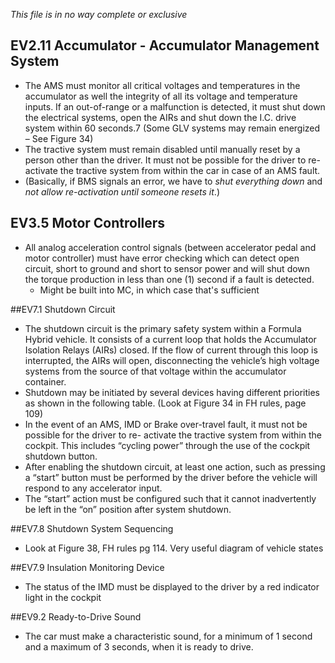 *This file is in no way complete or exclusive*

## EV2.11 Accumulator - Accumulator Management System
* The AMS must monitor all critical voltages and temperatures in the accumulator as well the integrity of all its voltage and temperature inputs. If an out-of-range or a malfunction is detected, it must shut down the electrical systems, open the AIRs and shut down the I.C. drive system within 60 seconds.7 (Some GLV systems may remain energized – See Figure 34)
* The tractive system must remain disabled until manually reset by a person other than the driver. It must not be possible for the driver to re-activate the tractive system from within the car in case of an AMS fault.
* (Basically, if BMS signals an error, we have to *shut everything down* and *not allow re-activation until someone resets it*.)

## EV3.5 Motor Controllers
* All analog acceleration control signals (between accelerator pedal and motor controller) must have error checking which can detect open circuit, short to ground and short to sensor power and will shut down the torque production in less than one (1) second if a fault is detected.
  * Might be built into MC, in which case that's sufficient

##EV7.1 Shutdown Circuit
* The shutdown circuit is the primary safety system within a Formula Hybrid vehicle. It consists of a current loop that holds the Accumulator Isolation Relays (AIRs) closed. If the flow of current through this loop is interrupted, the AIRs will open, disconnecting the vehicle’s high voltage systems from the source of that voltage within the accumulator container.
* Shutdown may be initiated by several devices having different priorities as shown in the following table. (Look at Figure 34 in FH rules, page 109)
* In the event of an AMS, IMD or Brake over-travel fault, it must not be possible for the driver to re- activate the tractive system from within the cockpit. This includes “cycling power” through the use of the cockpit shutdown button.
* After enabling the shutdown circuit, at least one action, such as pressing a “start” button must be performed by the driver before the vehicle will respond to any accelerator input.
* The “start” action must be configured such that it cannot inadvertently be left in the “on” position after system shutdown.

##EV7.8 Shutdown System Sequencing
* Look at Figure 38, FH rules pg 114. Very useful diagram of vehicle states

##EV7.9 Insulation Monitoring Device
* The status of the IMD must be displayed to the driver by a red indicator light in the cockpit

##EV9.2 Ready-to-Drive Sound
* The car must make a characteristic sound, for a minimum of 1 second and a maximum of 3 seconds, when it is ready to drive.
